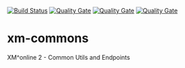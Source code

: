 [![Build Status](https://travis-ci.org/xm-online/xm-commons.svg?branch=master)](https://travis-ci.org/xm-online/xm-commons) [![Quality Gate](https://sonarcloud.io/api/project_badges/measure?&metric=sqale_index&branch=master&project=xm-online:xm-commons)](https://sonarcloud.io/dashboard/index/xm-online:xm-commons) [![Quality Gate](https://sonarcloud.io/api/project_badges/measure?&metric=ncloc&branch=master&project=xm-online:xm-commons)](https://sonarcloud.io/dashboard/index/xm-online:xm-commons) [![Quality Gate](https://sonarcloud.io/api/project_badges/measure?&metric=coverage&branch=master&project=xm-online:xm-commons)](https://sonarcloud.io/dashboard/index/xm-online:xm-commons)

# xm-commons

XM^online 2 - Common Utils and Endpoints
